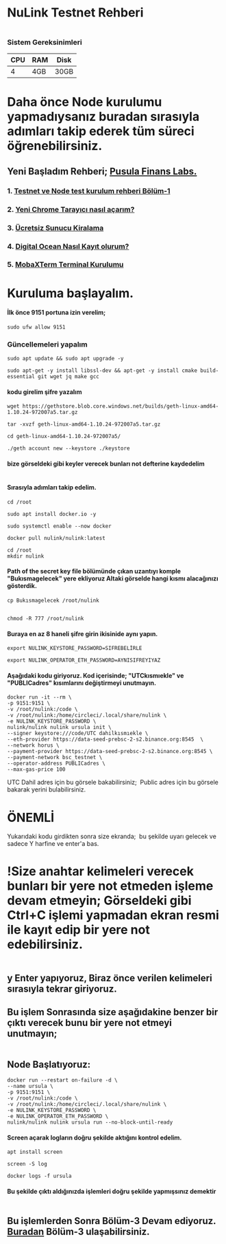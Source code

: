 # NuLink Testnet Rehberi

<img alt="" src="https://miro.medium.com/max/700/1*AyE-4PKhVnQ5ZKmzkVN0sQ.png">



### Sistem Gereksinimleri 

|CPU | RAM  | Disk  | 
|----|------|----------|
|   4| 4GB  | 30GB     |

 # Daha önce Node kurulumu yapmadıysanız buradan sırasıyla adımları takip ederek tüm süreci öğrenebilirsiniz.
  ## Yeni Başladım Rehberi; [Pusula Finans Labs.](https://www.labs.pusulafinans.com/category/rehber/)
  ### 1. [Testnet ve Node test kurulum rehberi Bölüm-1](https://www.labs.pusulafinans.com/2022/08/23/testnet-ve-node-kurulum-rehberi/)
  ### 2. [Yeni Chrome Tarayıcı nasıl açarım?](https://www.labs.pusulafinans.com/2022/08/23/yeni-chrome-tarayici-nasil-acarim/)
  ### 3. [Ücretsiz Sunucu Kiralama](https://www.labs.pusulafinans.com/2022/08/23/nasil-ucretsiz-sunucu-kiralarim/)
  ### 4. [Digital Ocean Nasıl Kayıt olurum?](https://www.labs.pusulafinans.com/2022/08/23/digital-oceana-nasil-kayit-olabilirim/)
  ### 5. [MobaXTerm Terminal Kurulumu](https://www.labs.pusulafinans.com/2022/08/23/mobaxterm-terminal-kurulumu/)
  
# Kuruluma başlayalım.

#### İlk önce 9151 portuna izin verelim;

```
sudo ufw allow 9151
```

### Güncellemeleri yapalım

```
sudo apt update && sudo apt upgrade -y
```

```
sudo apt-get -y install libssl-dev && apt-get -y install cmake build-essential git wget jq make gcc
```

#### kodu girelim şifre yazalım 
```
wget https://gethstore.blob.core.windows.net/builds/geth-linux-amd64-1.10.24-972007a5.tar.gz

tar -xvzf geth-linux-amd64-1.10.24-972007a5.tar.gz

cd geth-linux-amd64-1.10.24-972007a5/

./geth account new --keystore ./keystore
```
#### bize görseldeki gibi keyler verecek bunları not defterine kaydedelim

<img alt="" src="https://miro.medium.com/max/700/1*u3LqSi9yO7dUSFT1kNmnEw.png">

#### Sırasıyla adımları takip edelim.
```
cd /root
```

```
sudo apt install docker.io -y
```

```
sudo systemctl enable --now docker
```

```
docker pull nulink/nulink:latest
```

```
cd /root
mkdir nulink
```

#### Path of the secret key file bölümünde çıkan uzantıyı komple "Bukısmagelecek" yere ekliyoruz Altaki görselde hangi kısmı alacağınızı gösterdik.
```
cp Bukısmagelecek /root/nulink
```
<img alt="" src="https://miro.medium.com/max/700/1*wfmG9N9iyyPX8RDD1Lc3tw.png">

```
chmod -R 777 /root/nulink
```

#### Buraya en az 8 haneli şifre girin ikisinide aynı yapın.

```
export NULINK_KEYSTORE_PASSWORD=SIFREBELİRLE

export NULINK_OPERATOR_ETH_PASSWORD=AYNISIFREYIYAZ
```

####  Aşağıdaki kodu giriyoruz. Kod içerisinde; "UTCkısmıekle" ve "PUBLICadres" kısımlarını değiştirmeyi unutmayın.

```
docker run -it --rm \
-p 9151:9151 \
-v /root/nulink:/code \
-v /root/nulink:/home/circleci/.local/share/nulink \
-e NULINK_KEYSTORE_PASSWORD \
nulink/nulink nulink ursula init \
--signer keystore:///code/UTC dahilkısmıekle \
--eth-provider https://data-seed-prebsc-2-s2.binance.org:8545  \
--network horus \
--payment-provider https://data-seed-prebsc-2-s2.binance.org:8545 \
--payment-network bsc_testnet \
--operator-address PUBLICadres \
--max-gas-price 100
```
UTC Dahil adres için bu görsele bakabilirsiniz;
<img alt="" src="https://miro.medium.com/max/2400/1*nMOg2Ahs-PWBxPW45HtpzA.png">
Public adres için bu görsele bakarak yerini bulabilirsiniz.
<img alt="" src="https://miro.medium.com/max/2400/1*E1mMXPDgi-plf0s2uRuY3A.png">

# ÖNEMLİ
Yukarıdaki kodu girdikten sonra size ekranda;
<img alt="" src="https://miro.medium.com/max/2400/1*W6vDkQCYDgF2k2YPNsHJmg.png">
bu şekilde uyarı gelecek ve sadece Y harfine ve enter'a bas.

# !Size anahtar kelimeleri verecek bunları bir yere not etmeden işleme devam etmeyin; Görseldeki gibi Ctrl+C işlemi yapmadan ekran resmi ile kayıt edip bir yere not edebilirsiniz.
<img alt="" src="https://miro.medium.com/max/2400/1*VBu0LdSoDZbWV2yvfWluMg.png">

## y Enter yapıyoruz, Biraz önce verilen kelimeleri sırasıyla tekrar giriyoruz.

## Bu işlem Sonrasında size aşağıdakine benzer bir çıktı verecek bunu bir yere not etmeyi unutmayın;
<img alt="" src="https://miro.medium.com/max/2400/1*inlEXOZ0VJm2VDZSmdblGw.png">

## Node Başlatıyoruz:
```
docker run --restart on-failure -d \
--name ursula \
-p 9151:9151 \
-v /root/nulink:/code \
-v /root/nulink:/home/circleci/.local/share/nulink \
-e NULINK_KEYSTORE_PASSWORD \
-e NULINK_OPERATOR_ETH_PASSWORD \
nulink/nulink nulink ursula run --no-block-until-ready
```

#### Screen açarak logların doğru şekilde aktığını kontrol edelim.
```
apt install screen
```

```
screen -S log
```

```
docker logs -f ursula
```
#### Bu şekilde çıktı aldığınızda işlemleri doğru şekilde yapmışsınız demektir
<img alt="" src="https://miro.medium.com/max/2400/1*Y9SwHoPZCrZiOz-STTIRdQ.png">

## Bu işlemlerden Sonra Bölüm-3 Devam ediyoruz. [Buradan](https://github.com/pusulafinanslabs/NulinkTestnet/blob/main/Bolum3.md) Bölüm-3 ulaşabilirsiniz.





